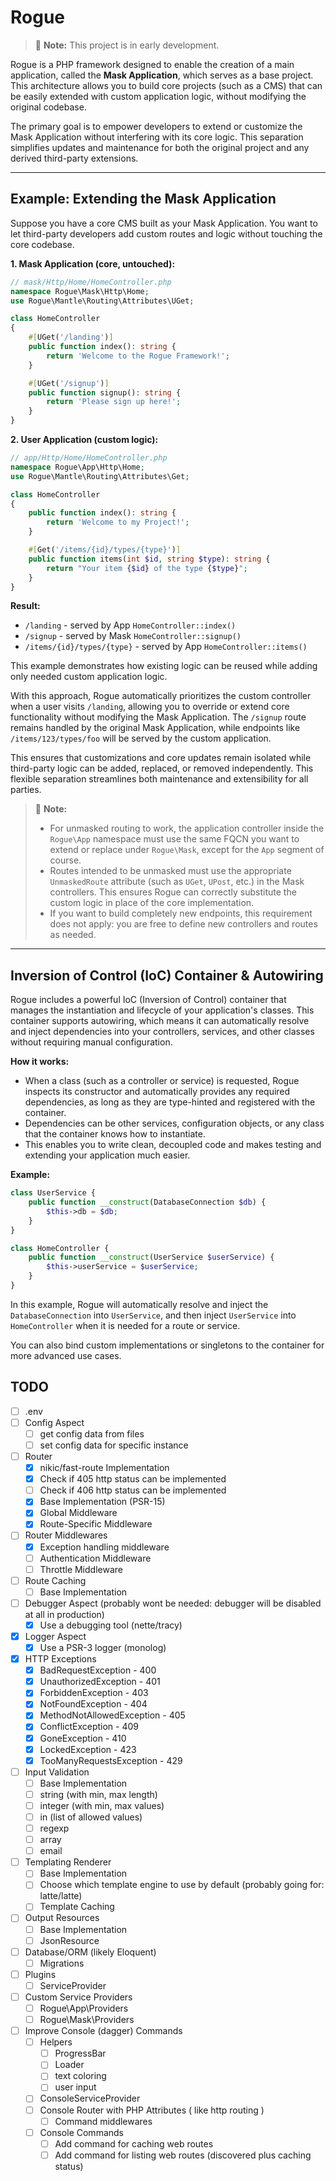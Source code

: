# Rogue

> 🚨 **Note:** This project is in early development.

Rogue is a PHP framework designed to enable the creation of a main application, called the **Mask Application**, which serves as a base project. This architecture allows you to build core projects (such as a CMS) that can be easily extended with custom application logic, without modifying the original codebase.

The primary goal is to empower developers to extend or customize the Mask Application without interfering with its core logic. This separation simplifies updates and maintenance for both the original project and any derived third-party extensions.

---

## Example: Extending the Mask Application

Suppose you have a core CMS built as your Mask Application. You want to let third-party developers add custom routes and logic without touching the core codebase.

**1. Mask Application (core, untouched):**
```php
// mask/Http/Home/HomeController.php
namespace Rogue\Mask\Http\Home;
use Rogue\Mantle\Routing\Attributes\UGet;

class HomeController
{
    #[UGet('/landing')]
    public function index(): string {
        return 'Welcome to the Rogue Framework!';
    }

    #[UGet('/signup')]
    public function signup(): string {
        return 'Please sign up here!';
    }
}
```

**2. User Application (custom logic):**
```php
// app/Http/Home/HomeController.php
namespace Rogue\App\Http\Home;
use Rogue\Mantle\Routing\Attributes\Get;

class HomeController
{
    public function index(): string {
        return 'Welcome to my Project!';
    }

    #[Get('/items/{id}/types/{type}')]
    public function items(int $id, string $type): string {
        return "Your item {$id} of the type {$type}";
    }
}
```

**Result:**

* `/landing` - served by App `HomeController::index()`
* `/signup` - served by Mask `HomeController::signup()`
* `/items/{id}/types/{type}` - served by App `HomeController::items()`

This example demonstrates how existing logic can be reused while adding only needed custom application logic.

With this approach, Rogue automatically prioritizes the custom controller when a user visits `/landing`, allowing you to override or extend core functionality without modifying the Mask Application. The `/signup` route remains handled by the original Mask Application, while endpoints like `/items/123/types/foo` will be served by the custom application.

This ensures that customizations and core updates remain isolated while third-party logic can be added, replaced, or removed independently. This flexible separation streamlines both maintenance and extensibility for all parties.

> 🚨 **Note:**
> * For unmasked routing to work, the application controller inside the `Rogue\App` namespace must use the same FQCN you want to extend or replace under `Rogue\Mask`, except for the `App` segment of course.
> * Routes intended to be unmasked must use the appropriate `UnmaskedRoute` attribute (such as `UGet`, `UPost`, etc.) in the Mask controllers. This ensures Rogue can correctly substitute the custom logic in place of the core implementation.
> * If you want to build completely new endpoints, this requirement does not apply: you are free to define new controllers and routes as needed.

---

## Inversion of Control (IoC) Container & Autowiring

Rogue includes a powerful IoC (Inversion of Control) container that manages the instantiation and lifecycle of your application's classes. This container supports autowiring, which means it can automatically resolve and inject dependencies into your controllers, services, and other classes without requiring manual configuration.

**How it works:**
- When a class (such as a controller or service) is requested, Rogue inspects its constructor and automatically provides any required dependencies, as long as they are type-hinted and registered with the container.
- Dependencies can be other services, configuration objects, or any class that the container knows how to instantiate.
- This enables you to write clean, decoupled code and makes testing and extending your application much easier.

**Example:**
```php
class UserService {
    public function __construct(DatabaseConnection $db) {
        $this->db = $db;
    }
}

class HomeController {
    public function __construct(UserService $userService) {
        $this->userService = $userService;
    }
}
```
In this example, Rogue will automatically resolve and inject the `DatabaseConnection` into `UserService`, and then inject `UserService` into `HomeController` when it is needed for a route or service.

You can also bind custom implementations or singletons to the container for more advanced use cases.

## TODO

* [ ] .env
* [ ] Config Aspect
    * [ ] get config data from files
    * [ ] set config data for specific instance
* [ ] Router
    * [x] nikic/fast-route Implementation
    * [x] Check if 405 http status can be implemented
    * [ ] Check if 406 http status can be implemented
    * [x] Base Implementation (PSR-15)
    * [x] Global Middleware
    * [x] Route-Specific Middleware
* [ ] Router Middlewares
    * [x] Exception handling middleware
    * [ ] Authentication Middleware
    * [ ] Throttle Middleware
* [ ] Route Caching
    * [ ] Base Implementation
* [ ] Debugger Aspect (probably wont be needed: debugger will be disabled at all in production)
    * [x] Use a debugging tool (nette/tracy)
* [x] Logger Aspect
    * [x] Use a PSR-3 logger (monolog)
* [x] HTTP Exceptions
    * [x] BadRequestException - 400
    * [x] UnauthorizedException - 401
    * [x] ForbiddenException - 403
    * [x] NotFoundException - 404
    * [x] MethodNotAllowedException - 405
    * [x] ConflictException - 409
    * [x] GoneException - 410
    * [x] LockedException - 423
    * [x] TooManyRequestsException - 429
* [ ] Input Validation
    * [ ] Base Implementation
    * [ ] string (with min, max length)
    * [ ] integer (with min, max values)
    * [ ] in (list of allowed values)
    * [ ] regexp
    * [ ] array
    * [ ] email
* [ ] Templating Renderer
    * [ ] Base Implementation
    * [ ] Choose which template engine to use by default (probably going for: latte/latte)
    * [ ] Template Caching
* [ ] Output Resources
    * [ ] Base Implementation
    * [ ] JsonResource
* [ ] Database/ORM (likely Eloquent)
    * [ ] Migrations
* [ ] Plugins
    * [ ] ServiceProvider
* [ ] Custom Service Providers
    * [ ] Rogue\App\Providers
    * [ ] Rogue\Mask\Providers
* [ ] Improve Console (dagger) Commands
    * [ ] Helpers
        * [ ] ProgressBar
        * [ ] Loader
        * [ ] text coloring
        * [ ] user input
    * [ ] ConsoleServiceProvider
    * [ ] Console Router with PHP Attributes ( like http routing )
        * [ ] Command middlewares
    * [ ] Console Commands
        * [ ] Add command for caching web routes
        * [ ] Add command for listing web routes (discovered plus caching status)
